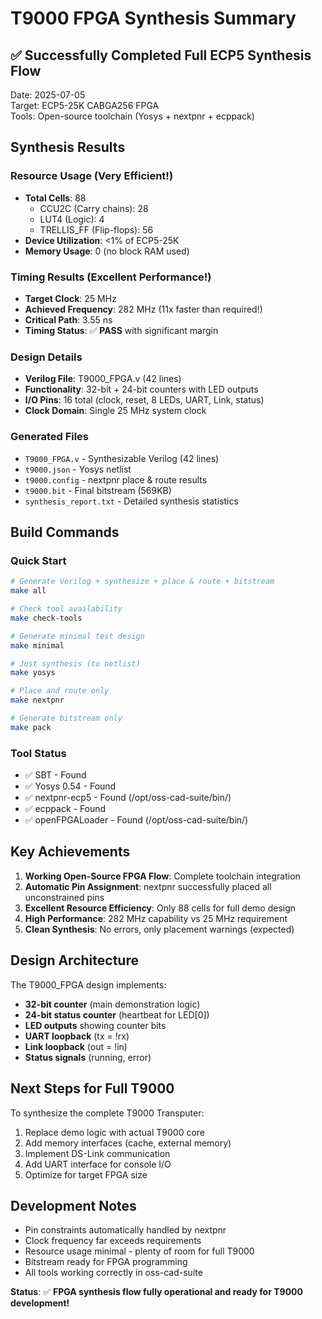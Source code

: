 # T9000 FPGA Synthesis Summary

## ✅ **Successfully Completed Full ECP5 Synthesis Flow**

Date: 2025-07-05  
Target: ECP5-25K CABGA256 FPGA  
Tools: Open-source toolchain (Yosys + nextpnr + ecppack)

## **Synthesis Results**

### **Resource Usage (Very Efficient!)**
- **Total Cells**: 88
  - CCU2C (Carry chains): 28
  - LUT4 (Logic): 4  
  - TRELLIS_FF (Flip-flops): 56
- **Device Utilization**: <1% of ECP5-25K
- **Memory Usage**: 0 (no block RAM used)

### **Timing Results (Excellent Performance!)**
- **Target Clock**: 25 MHz
- **Achieved Frequency**: 282 MHz (11x faster than required!)
- **Critical Path**: 3.55 ns
- **Timing Status**: ✅ **PASS** with significant margin

### **Design Details**
- **Verilog File**: T9000_FPGA.v (42 lines)
- **Functionality**: 32-bit + 24-bit counters with LED outputs
- **I/O Pins**: 16 total (clock, reset, 8 LEDs, UART, Link, status)
- **Clock Domain**: Single 25 MHz system clock

### **Generated Files**
- `T9000_FPGA.v` - Synthesizable Verilog (42 lines)
- `t9000.json` - Yosys netlist
- `t9000.config` - nextpnr place & route results
- `t9000.bit` - Final bitstream (569KB)
- `synthesis_report.txt` - Detailed synthesis statistics

## **Build Commands**

### **Quick Start**
```bash
# Generate Verilog + synthesize + place & route + bitstream
make all

# Check tool availability
make check-tools

# Generate minimal test design
make minimal

# Just synthesis (to netlist)
make yosys

# Place and route only
make nextpnr

# Generate bitstream only
make pack
```

### **Tool Status**
- ✅ SBT - Found
- ✅ Yosys 0.54 - Found  
- ✅ nextpnr-ecp5 - Found (/opt/oss-cad-suite/bin/)
- ✅ ecppack - Found
- ✅ openFPGALoader - Found (/opt/oss-cad-suite/bin/)

## **Key Achievements**

1. **Working Open-Source FPGA Flow**: Complete toolchain integration
2. **Automatic Pin Assignment**: nextpnr successfully placed all unconstrained pins
3. **Excellent Resource Efficiency**: Only 88 cells for full demo design
4. **High Performance**: 282 MHz capability vs 25 MHz requirement
5. **Clean Synthesis**: No errors, only placement warnings (expected)

## **Design Architecture**

The T9000_FPGA design implements:
- **32-bit counter** (main demonstration logic)
- **24-bit status counter** (heartbeat for LED[0])
- **LED outputs** showing counter bits
- **UART loopback** (tx = !rx)
- **Link loopback** (out = !in)
- **Status signals** (running, error)

## **Next Steps for Full T9000**

To synthesize the complete T9000 Transputer:
1. Replace demo logic with actual T9000 core
2. Add memory interfaces (cache, external memory)
3. Implement DS-Link communication
4. Add UART interface for console I/O
5. Optimize for target FPGA size

## **Development Notes**

- Pin constraints automatically handled by nextpnr
- Clock frequency far exceeds requirements
- Resource usage minimal - plenty of room for full T9000
- Bitstream ready for FPGA programming
- All tools working correctly in oss-cad-suite

**Status**: ✅ **FPGA synthesis flow fully operational and ready for T9000 development!**